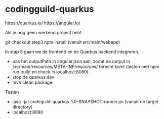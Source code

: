 # codingguild-quarkus

https://quarkus.io/
https://angular.io/

Als je nog geen werkend project hebt:

git checkout step3
npm install (vanuit src/main/webapp)

In stap 5 gaan we de frontend en de Quarkus backend integreren.

 - pas het outputPath in angular.json aan, zodat de output in src/main/resources/META-INF/resources/ terecht komt (testen met npm run build en check in localhost:8080).
 - stop de quarkus:dev
 - mvn clean package
  

Testen
- java -jar codeguild-quarkus-1.0-SNAPSHOT-runner.jar (vanuit de target directory)
- localhost:8080



